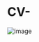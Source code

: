 # CV-
![image](https://user-images.githubusercontent.com/87368494/216839884-2a5debf3-ed19-4e7b-a8c5-a860e8bda6dc.png)
